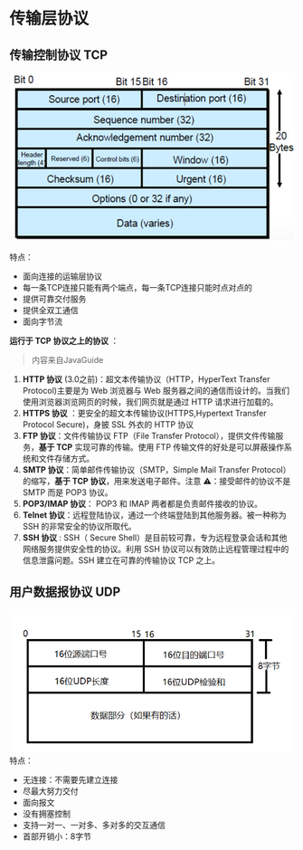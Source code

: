 # 传输层协议
## 传输控制协议 TCP
![TCP的报文格式](tcp.jpg)

特点：
- 面向连接的运输层协议 
- 每一条TCP连接只能有两个端点，每一条TCP连接只能时点对点的 
- 提供可靠交付服务 
- 提供全双工通信 
- 面向字节流

**运行于 TCP 协议之上的协议** ：
> 内容来自JavaGuide

1. **HTTP 协议** (3.0之前)：超文本传输协议（HTTP，HyperText Transfer Protocol)主要是为 Web 浏览器与 Web 服务器之间的通信而设计的。当我们使用浏览器浏览网页的时候，我们网页就是通过 HTTP 请求进行加载的。
2. **HTTPS 协议** ：更安全的超文本传输协议(HTTPS,Hypertext Transfer Protocol Secure)，身披 SSL 外衣的 HTTP 协议
3. **FTP 协议**：文件传输协议 FTP（File Transfer Protocol），提供文件传输服务，**基于 TCP** 实现可靠的传输。使用 FTP 传输文件的好处是可以屏蔽操作系统和文件存储方式。
4. **SMTP 协议**：简单邮件传输协议（SMTP，Simple Mail Transfer Protocol）的缩写，**基于 TCP 协议**，用来发送电子邮件。注意 ⚠️：接受邮件的协议不是 SMTP 而是 POP3 协议。
5. **POP3/IMAP 协议**： POP3 和 IMAP 两者都是负责邮件接收的协议。
6. **Telnet 协议**：远程登陆协议，通过一个终端登陆到其他服务器。被一种称为 SSH 的非常安全的协议所取代。
7. **SSH 协议** : SSH（ Secure Shell）是目前较可靠，专为远程登录会话和其他网络服务提供安全性的协议。利用 SSH 协议可以有效防止远程管理过程中的信息泄露问题。SSH 建立在可靠的传输协议 TCP 之上。
## 用户数据报协议 UDP
![UDP的报文格式](udp.png)
特点：
- 无连接：不需要先建立连接 
- 尽最大努力交付 
- 面向报文
- 没有拥塞控制 
- 支持一对一、一对多、多对多的交互通信 
- 首部开销小：8字节
